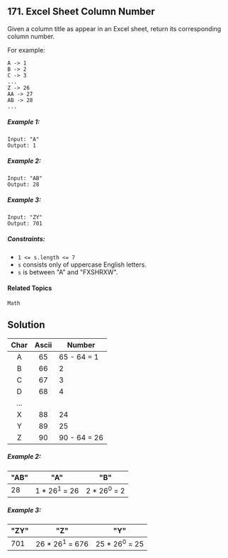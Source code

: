 ## 171. Excel Sheet Column Number

Given a column title as appear in an Excel sheet, return its corresponding column number.

For example:

```
A -> 1
B -> 2
C -> 3
...
Z -> 26
AA -> 27
AB -> 28 
...
```

##### Example 1:

```
Input: "A"
Output: 1
```

##### Example 2:

```
Input: "AB"
Output: 28
```

##### Example 3:

```
Input: "ZY"
Output: 701
```

##### Constraints:

* `1 <= s.length <= 7`
* `s` consists only of uppercase English letters.
* `s` is between "A" and "FXSHRXW".

#### Related Topics

`Math`

## Solution

| Char | Ascii | Number       |
| :---: | :---: | ------------ |
|  A   |  65   | 65 - 64 = 1  |
|  B   |  66   | 2            |
|  C   |  67   | 3            |
|  D   |  68   | 4            |
| ...  |       |              |
|  X   |  88   | 24           |
|  Y   |  89   | 25           |
|  Z   |  90   | 90 - 64 = 26 |

##### Example 2:

| "AB" | "A"                     | "B"                    |
| ---- | ----------------------- | ---------------------- |
| 28   | 1 * 26<sup>1</sup> = 26 | 2 * 26<sup>0</sup> = 2 |

##### Example 3:

| "ZY" | "Z"                       | "Y"                     |
| ---- | ------------------------- | ----------------------- |
| 701   | 26 * 26<sup>1</sup> = 676 | 25 * 26<sup>0</sup> = 25 |

